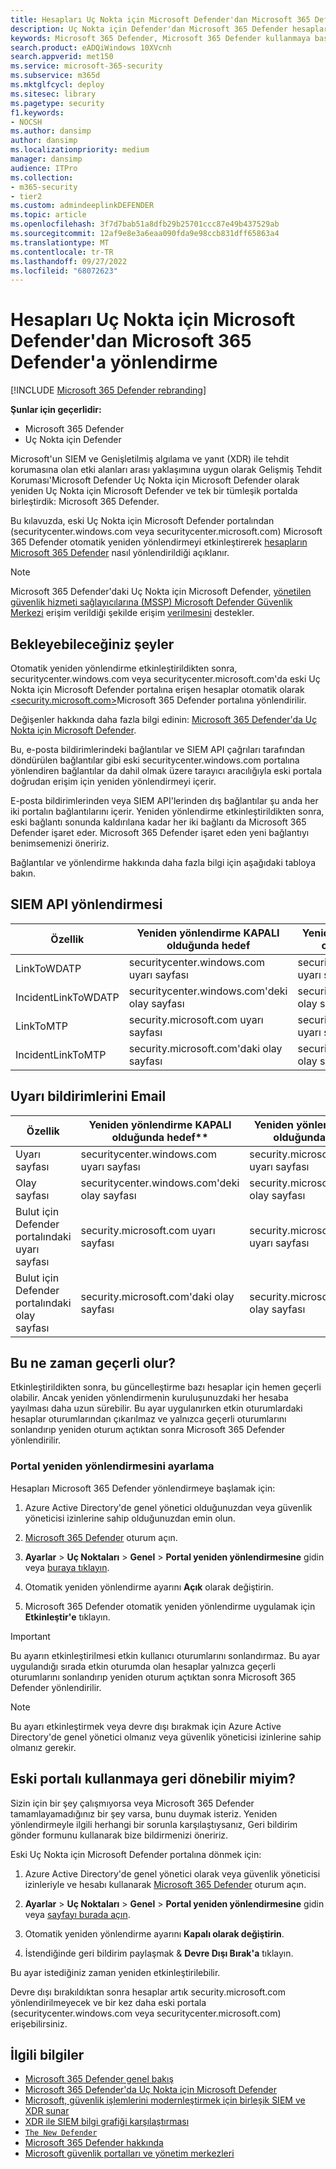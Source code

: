 ```yaml
---
title: Hesapları Uç Nokta için Microsoft Defender'dan Microsoft 365 Defender'a yönlendirme
description: Uç Nokta için Defender'dan Microsoft 365 Defender hesapları ve oturumları yeniden yönlendirme.
keywords: Microsoft 365 Defender, Microsoft 365 Defender kullanmaya başlama, güvenlik merkezi yeniden yönlendirmesi
search.product: eADQiWindows 10XVcnh
search.appverid: met150
ms.service: microsoft-365-security
ms.subservice: m365d
ms.mktglfcycl: deploy
ms.sitesec: library
ms.pagetype: security
f1.keywords:
- NOCSH
ms.author: dansimp
author: dansimp
ms.localizationpriority: medium
manager: dansimp
audience: ITPro
ms.collection:
- m365-security
- tier2
ms.custom: admindeeplinkDEFENDER
ms.topic: article
ms.openlocfilehash: 3f7d7bab51a8dfb29b25701ccc87e49b437529ab
ms.sourcegitcommit: 12af9e8e3a6eaa090fda9e98ccb831dff65863a4
ms.translationtype: MT
ms.contentlocale: tr-TR
ms.lasthandoff: 09/27/2022
ms.locfileid: "68072623"
---
```

# <a name="redirecting-accounts-from-microsoft-defender-for-endpoint-to-microsoft-365-defender"></a>Hesapları Uç Nokta için Microsoft Defender'dan Microsoft 365 Defender'a yönlendirme

[!INCLUDE [Microsoft 365 Defender rebranding](../includes/microsoft-defender.md)]

**Şunlar için geçerlidir:**
- Microsoft 365 Defender
- Uç Nokta için Defender

Microsoft'un SIEM ve Genişletilmiş algılama ve yanıt (XDR) ile tehdit korumasına olan etki alanları arası yaklaşımına uygun olarak Gelişmiş Tehdit Koruması'Microsoft Defender Uç Nokta için Microsoft Defender olarak yeniden Uç Nokta için Microsoft Defender ve tek bir tümleşik portalda birleştirdik: Microsoft 365 Defender.

Bu kılavuzda, eski Uç Nokta için Microsoft Defender portalından (securitycenter.windows.com veya securitycenter.microsoft.com) Microsoft 365 Defender otomatik yeniden yönlendirmeyi etkinleştirerek <a href="https://go.microsoft.com/fwlink/p/?linkid=2077139" target="_blank">hesapların Microsoft 365 Defender</a> nasıl yönlendirildiği açıklanır.

> [!NOTE]
> Microsoft 365 Defender'daki Uç Nokta için Microsoft Defender, [yönetilen güvenlik hizmeti sağlayıcılarına (MSSP) Microsoft Defender Güvenlik Merkezi](/windows/security/threat-protection/microsoft-defender-atp/grant-mssp-access) erişim verildiği şekilde erişim [verilmesini](./mssp-access.md) destekler.

## <a name="what-to-expect"></a>Bekleyebileceğiniz şeyler

Otomatik yeniden yönlendirme etkinleştirildikten sonra, securitycenter.windows.com veya securitycenter.microsoft.com'da eski Uç Nokta için Microsoft Defender portalına erişen hesaplar otomatik olarak <a href="https://go.microsoft.com/fwlink/p/?linkid=2077139" target="_blank"><security.microsoft.com></a>Microsoft 365 Defender portalına yönlendirilir.

Değişenler hakkında daha fazla bilgi edinin: [Microsoft 365 Defender'da Uç Nokta için Microsoft Defender](microsoft-365-security-center-mde.md).

Bu, e-posta bildirimlerindeki bağlantılar ve SIEM API çağrıları tarafından döndürülen bağlantılar gibi eski securitycenter.windows.com portalına yönlendiren bağlantılar da dahil olmak üzere tarayıcı aracılığıyla eski portala doğrudan erişim için yeniden yönlendirmeyi içerir.  

 E-posta bildirimlerinden veya SIEM API'lerinden dış bağlantılar şu anda her iki portalın bağlantılarını içerir. Yeniden yönlendirme etkinleştirildikten sonra, eski bağlantı sonunda kaldırılana kadar her iki bağlantı da Microsoft 365 Defender işaret eder. Microsoft 365 Defender işaret eden yeni bağlantıyı benimsemenizi öneririz.

Bağlantılar ve yönlendirme hakkında daha fazla bilgi için aşağıdaki tabloya bakın.
## <a name="siem-api-routing"></a>SIEM API yönlendirmesi

| Özellik | Yeniden yönlendirme KAPALI olduğunda hedef | Yeniden yönlendirme ON olduğunda hedef |
|---------|---------|---------|
| LinkToWDATP | securitycenter.windows.com uyarı sayfası | security.microsoft.com uyarı sayfası |
| IncidentLinkToWDATP | securitycenter.windows.com'deki olay sayfası | security.microsoft.com'daki olay sayfası |
| LinkToMTP | security.microsoft.com uyarı sayfası | security.microsoft.com uyarı sayfası |
| IncidentLinkToMTP | security.microsoft.com'daki olay sayfası | security.microsoft.com'daki olay sayfası |

## <a name="email-alert-notifications"></a>Uyarı bildirimlerini Email

| Özellik | Yeniden yönlendirme KAPALI olduğunda hedef** | Yeniden yönlendirme ON olduğunda hedef |
|---------|---------|---------|
| Uyarı sayfası | securitycenter.windows.com uyarı sayfası | security.microsoft.com uyarı sayfası |
| Olay sayfası |securitycenter.windows.com'deki olay sayfası | security.microsoft.com'daki olay sayfası |
| Bulut için Defender portalındaki uyarı sayfası | security.microsoft.com uyarı sayfası | security.microsoft.com uyarı sayfası |
| Bulut için Defender portalındaki olay sayfası | security.microsoft.com'daki olay sayfası | security.microsoft.com'daki olay sayfası |

## <a name="when-does-this-take-effect"></a>Bu ne zaman geçerli olur?

Etkinleştirildikten sonra, bu güncelleştirme bazı hesaplar için hemen geçerli olabilir. Ancak yeniden yönlendirmenin kuruluşunuzdaki her hesaba yayılması daha uzun sürebilir. Bu ayar uygulanırken etkin oturumlardaki hesaplar oturumlarından çıkarılmaz ve yalnızca geçerli oturumlarını sonlandırıp yeniden oturum açtıktan sonra Microsoft 365 Defender yönlendirilir.  

### <a name="set-up-portal-redirection"></a>Portal yeniden yönlendirmesini ayarlama

Hesapları Microsoft 365 Defender yönlendirmeye başlamak için:

1. Azure Active Directory'de genel yönetici olduğunuzdan veya güvenlik yöneticisi izinlerine sahip olduğunuzdan emin olun.

2. <a href="https://go.microsoft.com/fwlink/p/?linkid=2077139" target="_blank">Microsoft 365 Defender</a> oturum açın.

3. **Ayarlar** > **Uç Noktaları** > **Genel** > **Portal yeniden yönlendirmesine** gidin veya [buraya tıklayın](https://security.microsoft.com/preferences2/portal_redirection).  

4. Otomatik yeniden yönlendirme ayarını **Açık** olarak değiştirin.

5. Microsoft 365 Defender otomatik yeniden yönlendirme uygulamak için **Etkinleştir'e** tıklayın.

>[!IMPORTANT]
>Bu ayarın etkinleştirilmesi etkin kullanıcı oturumlarını sonlandırmaz. Bu ayar uygulandığı sırada etkin oturumda olan hesaplar yalnızca geçerli oturumlarını sonlandırıp yeniden oturum açtıktan sonra Microsoft 365 Defender yönlendirilir.

>[!NOTE]
>Bu ayarı etkinleştirmek veya devre dışı bırakmak için Azure Active Directory'de genel yönetici olmanız veya güvenlik yöneticisi izinlerine sahip olmanız gerekir.  

## <a name="can-i-go-back-to-using-the-former-portal"></a>Eski portalı kullanmaya geri dönebilir miyim?

Sizin için bir şey çalışmıyorsa veya Microsoft 365 Defender tamamlayamadığınız bir şey varsa, bunu duymak isteriz. Yeniden yönlendirmeyle ilgili herhangi bir sorunla karşılaştıysanız, Geri bildirim gönder formunu kullanarak bize bildirmenizi öneririz.

Eski Uç Nokta için Microsoft Defender portalına dönmek için:

1. Azure Active Directory'de genel yönetici olarak veya güvenlik yöneticisi izinleriyle ve hesabı kullanarak <a href="https://go.microsoft.com/fwlink/p/?linkid=2077139" target="_blank">Microsoft 365 Defender</a> oturum açın.

2. **Ayarlar** > **Uç Noktaları** > **Genel** > **Portal yeniden yönlendirmesine** gidin veya [sayfayı burada açın](https://security.microsoft.com/preferences2/portal_redirection).  

3. Otomatik yeniden yönlendirme ayarını **Kapalı olarak değiştirin**.

4. İstendiğinde geri bildirim paylaşmak & **Devre Dışı Bırak'a** tıklayın.

Bu ayar istediğiniz zaman yeniden etkinleştirilebilir. 

Devre dışı bırakıldıktan sonra hesaplar artık security.microsoft.com yönlendirilmeyecek ve bir kez daha eski portala (securitycenter.windows.com veya securitycenter.microsoft.com) erişebilirsiniz. 

## <a name="related-information"></a>İlgili bilgiler
- [Microsoft 365 Defender genel bakış](microsoft-365-defender.md)
- [Microsoft 365 Defender'da Uç Nokta için Microsoft Defender](microsoft-365-security-center-mde.md)
- [Microsoft, güvenlik işlemlerini modernleştirmek için birleşik SIEM ve XDR sunar](https://www.microsoft.com/security/blog/?p=91813) 
- [XDR ile SIEM bilgi grafiği karşılaştırması](https://afrait.com/blog/xdr-versus-siem/) 
- [`The New Defender`](https://afrait.com/blog/the-new-defender/) 
- [Microsoft 365 Defender hakkında](https://www.microsoft.com/microsoft-365/security/microsoft-365-defender) 
- [Microsoft güvenlik portalları ve yönetim merkezleri](portals.md)
